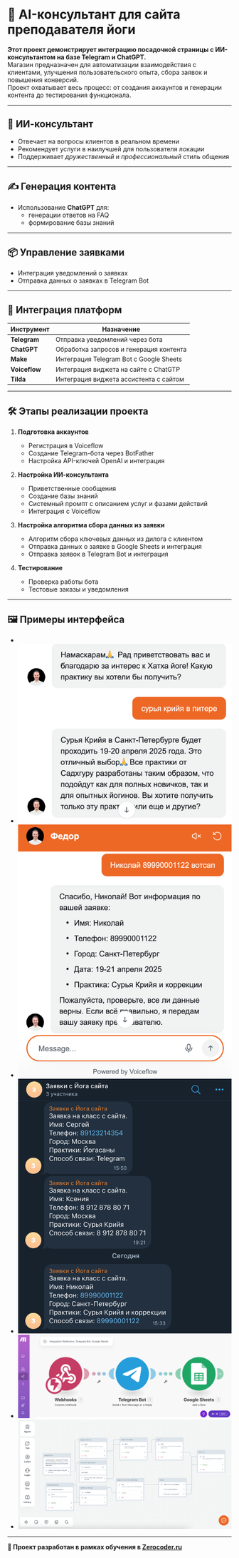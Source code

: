 
# 🛒 AI-консультант для сайта преподавателя йоги

**Этот проект демонстрирует интеграцию посадочной страницы с ИИ-консультантом на базе Telegram и ChatGPT.**  
Магазин предназначен для автоматизации взаимодействия с клиентами, улучшения пользовательского опыта, сбора заявок и повышения конверсий.  
Проект охватывает весь процесс: от создания аккаунтов и генерации контента до тестирования функционала.

---

## 🤖 ИИ-консультант

- Отвечает на вопросы клиентов в реальном времени  
- Рекомендует услуги в наилучшей для пользователя локации   
- Поддерживает *дружественный* и *профессиональный* стиль общения  

---

## ✍️ Генерация контента

- Использование **ChatGPT** для:  
  - генерации ответов на FAQ 
  - формирование базы знаний

---

## 📦 Управление заявками

- Интеграция уведомлений о заявках 
- Отправка данных о заявках в Telegram Bot  

---

## 🔗 Интеграция платформ

| Инструмент        | Назначение                                          |
|-------------------|------------------------------------------------------|
| **Telegram**      | Отправка уведомлений через бота               |
| **ChatGPT**       | Обработка запросов и генерация контента             |
| **Make**          | Интеграция Telegram Bot с Google Sheets                         |
| **Voiceflow**     | Интеграция виджета на сайте с ChatGTP                    |
| **Tilda**         | Интеграция виджета ассистента с сайтом                  |

---

## 🛠️ Этапы реализации проекта

1. **Подготовка аккаунтов**  
   - Регистрация в Voiceflow  
   - Создание Telegram-бота через BotFather  
   - Настройка API-ключей OpenAI и интеграция

2. **Настройка ИИ-консультанта**  
   - Приветственные сообщения
   - Создание базы знаний  
   - Системный промпт с описанием услуг и фазами действий 
   - Интеграция с Voiceflow

3. **Настройка алгоритма сбора данных из заявки**  
   - Алгоритм сбора ключевых данных из дилога с клиентом
   - Отправка данных о заявке в Google Sheets и интеграция
   - Отправка заявок в Telegram Bot и интеграция  

4. **Тестирование**  
   - Проверка работы бота  
   - Тестовые заказы и уведомления  

---

## 🖼 Примеры интерфейса

- 
- ![Скриншот 1: Пример диалога с ассистентом](screenshots/Widget_dialog_example.png)
- ![Скриншот 2: Сбор данных о заявке](screenshots/Widget_user_details.png)
- ![Скриншот 3: Уведомления о заявке в Telegram-боте](screenshots/Telegram_bot_notifications.png) 
- ![Скриншот 4: Интеграция в Make](screenshots/Make_integration.png) 
- ![Скриншот 5: Сценарий в Voiceflow](screenshots/Voiceflow_workflow.png)

---

**🚀 Проект разработан в рамках обучения в [Zerocoder.ru](https://zerocoder.ru/prompt-engineer-with-ai-course)**  
